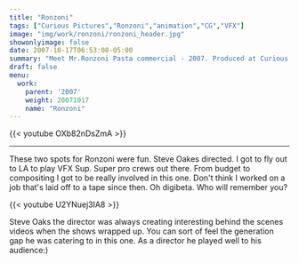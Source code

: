 ```yaml
---
title: "Ronzoni"
tags: ["Curious Pictures","Ronzoni","animation","CG","VFX"]
image: "img/work/ronzoni/ronzoni_header.jpg"
showonlyimage: false
date: 2007-10-17T06:53:08-05:00
summary: "Meet Mr.Ronzoni Pasta commercial - 2007. Produced at Curious Pictures."
draft: false
menu:
  work:
    parent: '2007'
    weight: 20071017
    name: "Ronzoni"
---
```


{{< youtube OXb82nDsZmA >}}

---


These two spots for Ronzoni were fun. Steve Oakes directed. I got to fly out to LA to play VFX Sup. Super pro crews out there. From budget to compositing I got to be really involved in this one. Don't think I worked on a job that's laid off to a tape since then. Oh digibeta. Who will remember you?



{{< youtube U2YNuej3IA8 >}}


Steve Oaks the director was always creating interesting behind the scenes videos when the shows wrapped up. You can sort of feel the generation gap he was catering to in this one. As a director he played well to his audience:)
